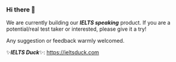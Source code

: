 ### Hi there 👋

We are currently building our ***IELTS speaking*** product. If you are a potential/real test taker or interested, please give it a try!

Any suggestion or feedback warmly welcomed.

✨***IELTS Duck***✨: https://ieltsduck.com

<!--
**tjcchen/tjcchen** is a ✨ _special_ ✨ repository because its `README.md` (this file) appears on your GitHub profile.

Here are some ideas to get you started:

- 🔭 I’m currently working on ...
- 🌱 I’m currently learning ...
- 👯 I’m looking to collaborate on ...
- 🤔 I’m looking for help with ...
- 💬 Ask me about ...
- 📫 How to reach me: ...
- 😄 Pronouns: ...
- ⚡ Fun fact: ...
-->

<!-- My name is Yang Chen. You can also call me Andy. Welcome to my Github page ✨ -->
